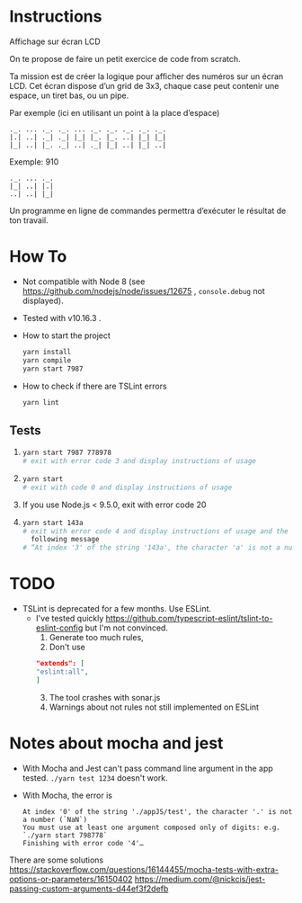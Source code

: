 
# Instructions

Affichage sur écran LCD

On te propose de faire un petit exercice de code from scratch.

Ta mission est de créer la logique pour afficher des numéros sur un écran LCD.
Cet écran dispose d’un grid de 3x3, chaque case peut contenir une espace, un
tiret bas, ou un pipe.

Par exemple (ici en utilisant un point à la place d’espace)

```
._. ... ._. ._. ... ._. ._. ._. ._. ._.
|.| ..| ._| ._| |_| |_. |_. ..| |_| |_|
|_| ..| |_. ._| ..| ._| |_| ..| |_| ..|
```

Exemple: 910
```
._. ... ._.
|_| ..| |.|
..| ..| |_|
```

Un programme en ligne de commandes permettra d’exécuter le résultat de ton travail.

# How To

* Not compatible with Node 8
    (see https://github.com/nodejs/node/issues/12675 , `console.debug` not displayed).

* Tested with v10.16.3 .

* How to start the project
    ```sh
    yarn install
    yarn compile
    yarn start 7987
    ```

* How to check if there are TSLint errors
    ```sh
    yarn lint
    ```

## Tests

1.
    ```sh
    yarn start 7987 778978
    # exit with error code 3 and display instructions of usage
    ```

2.
    ```sh
    yarn start
    # exit with code 0 and display instructions of usage
    ```

3. If you use Node.js < 9.5.0, exit with error code 20

4.
    ```sh
    yarn start 143a
    # exit with error code 4 and display instructions of usage and the
      following message
    # “At index '3' of the string '143a', the character 'a' is not a number (`NaN`)”
    ```

# TODO

* TSLint is deprecated for a few months. Use ESLint.
    * I've tested quickly https://github.com/typescript-eslint/tslint-to-eslint-config
        but I'm not convinced.
        1. Generate too much rules,
        2. Don't use
        ```json
        "extends": [
        "eslint:all",
        ]
        ```
        3. The tool crashes with sonar.js
        4. Warnings about not rules not still implemented on ESLint


# Notes about mocha and jest

* With Mocha and Jest can't pass command line argument in the app tested.
    `./yarn test 1234` doesn't work.

* With Mocha, the error is
    ```
    At index '0' of the string './appJS/test', the character '.' is not a number (`NaN`)
    You must use at least one argument composed only of digits: e.g. `./yarn start 798778`
    Finishing with error code '4'…
    ```

There are some solutions https://stackoverflow.com/questions/16144455/mocha-tests-with-extra-options-or-parameters/16150402
https://medium.com/@nickcis/jest-passing-custom-arguments-d44ef3f2defb

<!-- vim: sw=2 ts=2 et:
-->
